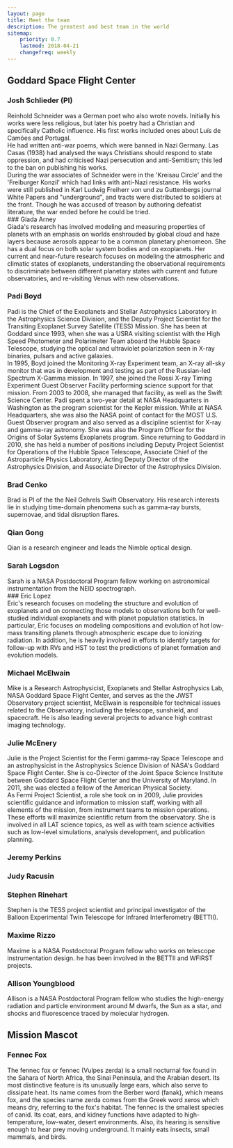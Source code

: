 ```yaml
---
layout: page
title: Meet the team
description: The greatest and best team in the world
sitemap:
    priority: 0.7
    lastmod: 2018-04-21
    changefreq: weekly
---
```

## Goddard Space Flight Center
### Josh Schlieder (PI)
<div class="box alt">
    <div class="row 50% uniform">
        <div class="9u">
            Reinhold Schneider was a German poet who also wrote novels. Initially his works were less religious, but later his poetry had a Christian and specifically Catholic influence. His first works included ones about Luís de Camões and Portugal.
            <br>
            He had written anti-war poems, which were banned in Nazi Germany. Las Casas (1938) had analysed the ways Christians should respond to state oppression, and had criticised Nazi persecution and anti-Semitism; this led to the ban on publishing his works.
            <br>
            During the war associates of Schneider were in the 'Kreisau Circle' and the 'Freiburger Konzil' which had links with anti-Nazi resistance. His works were still published in Karl Ludwig Freiherr von und zu Guttenbergs journal White Papers and "underground", and tracts were distributed to soldiers at the front. Though he was accused of treason by authoring defeatist literature, the war ended before he could be tried.
        </div>
        <div class="3u">
            <span class="image fit"><img src="{{ "/images/teamphotos/josh.jpg" | absolute_url }}" alt="" /></span>
        </div>
    </div>
</div>
### Giada Arney
<div class="box alt">
    <div class="row 50% uniform">
        <div class="9u">
            Giada's research has involved modeling and measuring properties of planets with an emphasis on worlds enshrouded by global cloud and haze layers because aerosols appear to be a common planetary phenomeon. She has a dual focus on both solar system bodies and on exoplanets. Her current and near-future research focuses on modeling the atmospheric and climatic states of exoplanets, understanding the observational requirements to discriminate between different planetary states with current and future observatories, and re-visiting Venus with new observations.
        </div>
        <div class="3u">
            <span class="image fit"><img src="{{ "/images/teamphotos/giada.jpg" | absolute_url }}" alt="" /></span>
        </div>
    </div>
</div>

### Padi Boyd
<div class="box alt">
    <div class="row 50% uniform">
        <div class="9u">
            Padi is the Chief of the Exoplanets and Stellar Astrophysics Laboratory in the Astrophysics Science Division, and the Deputy Project Scientist for the Transiting Exoplanet Survey Satellite (TESS) Mission. She has been at Goddard since 1993, when she was a USRA visiting scientist with the High Speed Photometer and Polarimeter Team aboard the Hubble Space Telescope, studying the optical and ultraviolet polarization seen in X-ray binaries, pulsars and active galaxies.
            <br>
            In 1995, Boyd joined the Monitoring X-ray Experiment team, an X-ray all-sky monitor that was in development and testing as part of the Russian-led Spectrum X-Gamma mission. In 1997, she joined the Rossi X-ray Timing Experiment Guest Observer Facility performing science support for that mission. From 2003 to 2008, she managed that facility, as well as the Swift Science Center. Padi spent a two-year detail at NASA Headquarters in Washington as the program scientist for the Kepler mission. While at NASA Headquarters, she was also the NASA point of contact for the MOST U.S. Guest Observer program and also served as a discipline scientist for X-ray and gamma-ray astronomy. She was also the Program Officer for the Origins of Solar Systems Exoplanets program. Since returning to Goddard in 2010, she has held a number of positions including Deputy Project Scientist for Operations of the Hubble Space Telescope, Associate Chief of the Astroparticle Physics Laboratory, Acting Deputy Director of the Astrophysics Division, and Associate Director of the Astrophysics Division.
        </div>
        <div class="3u">
            <span class="image fit"><img src="{{ "/images/teamphotos/padi.jpg" | absolute_url }}" alt="" /></span>
        </div>
    </div>
</div>




### Brad Cenko
<div class="box alt">
    <div class="row 50% uniform">
        <div class="9u">
            Brad is PI of the the Neil Gehrels Swift Observatory. His research interests lie in studying time-domain phenomena such as gamma-ray bursts, supernovae, and tidal disruption flares.
        </div>
    </div>
</div>

### Qian Gong
<div class="box alt">
    <div class="row 50% uniform">
        <div class="9u">
            Qian is a research engineer and leads the Nimble optical design.
        </div>
    </div>
</div>

### Sarah Logsdon
<div class="box alt">
    <div class="row 50% uniform">
        <div class="9u">
            Sarah is a NASA Postdoctoral Program fellow working on astronomical instrumentation from the NEID spectrograph.
        </div>
    </div>
</div>
### Eric Lopez
<div class="box alt">
    <div class="row 50% uniform">
        <div class="9u">
            Eric's research focuses on modeling the structure and evolution of exoplanets and on connecting those models to observations both for well-studied individual exoplanets and with planet population statistics. In particular, Eric focuses on modeling compositions and evolution of hot low-mass transiting planets through atmospheric escape due to ionizing radiation. In addition, he is heavily involved in efforts to identify targets for follow-up with RVs and HST to test the predictions of planet formation and evolution models.
        </div>
        <div class="3u">
            <span class="image fit"><img src="{{ "/images/teamphotos/eric.jpg" | absolute_url }}" alt="" /></span>
        </div>
    </div>
</div>

### Michael McElwain
<div class="box alt">
    <div class="row 50% uniform">
        <div class="9u">
            Mike is a Research Astrophysicist, Exoplanets and Stellar Astrophysics Lab, NASA Goddard Space Flight Center, and serves as the the JWST Observatory project scientist, McElwain is responsible for technical issues related to the Observatory, including the telescope, sunshield, and spacecraft. He is also leading several projects to advance high contrast imaging technology.
        </div>
        <div class="3u">
            <span class="image fit"><img src="{{ "/images/teamphotos/mike.jpg" | absolute_url }}" alt="" /></span>
        </div>
    </div>
</div>

### Julie McEnery
<div class="box alt">
    <div class="row 50% uniform">
        <div class="9u">
            Julie is the Project Scientist for the Fermi gamma-ray Space Telescope and an astrophysicist in the Astrophysics Science Division of NASA's Goddard Space Flight Center. She is co-Director of the Joint Space Science Institute between Goddard Space Flight Center and the University of Maryland. In 2011, she was elected a fellow of the American Physical Society.
            <br>
            As Fermi Project Scientist, a role she took on in 2009, Julie provides scientific guidance and information to mission staff, working with all elements of the mission, from instrument teams to mission operations. These efforts will maximize scientific return from the observatory. She is involved in all LAT science topics, as well as with team science activities such as low-level simulations, analysis development, and publication planning.
        </div>
        <div class="3u">
            <span class="image fit"><img src="{{ "/images/teamphotos/julie.jpeg" | absolute_url }}" alt="" /></span>
        </div>
    </div>
</div>

### Jeremy Perkins

### Judy Racusin

### Stephen Rinehart
<div class="box alt">
    <div class="row 50% uniform">
        <div class="9u">
            Stephen is the TESS project scientist and principal investigator of the Balloon Experimental Twin Telescope for Infrared Interferometry (BETTII). 
        </div>
    </div>
</div>

### Maxime Rizzo
<div class="box alt">
    <div class="row 50% uniform">
        <div class="9u">
            Maxime is a NASA Postdoctoral Program fellow who works on telescope instrumentation design. he has been involved in the BETTII and WFIRST projects.
        </div>
    </div>
</div>

### Allison Youngblood
<div class="box alt">
    <div class="row 50% uniform">
        <div class="9u">
            Allison is a NASA Postdoctoral Program fellow who studies the high-energy radiation and particle environment around M dwarfs, the Sun as a star, and shocks and fluorescence traced by molecular hydrogen.
        </div>
        <div class="3u">
            <span class="image fit"><img src="{{ "/images/teamphotos/allison.jpg" | absolute_url }}" alt="" /></span>
        </div>
    </div>
</div>

<!-- ## University of Maryland, Baltimore County
### Tom Barclay -->
<!-- <div class="box alt">
    <div class="row 50% uniform">
        <div class="9u">
            Tom ...
        </div>
        <div class="3u">
            <span class="image fit"><img src="{{ "/images/teamphotos/tom.jpg" | absolute_url }}" alt="" /></span>
        </div>
    </div>
</div> -->


<!-- 
## Ames Research Center
### Steve Howell -->
<!-- <div class="box alt">
    <div class="row 50% uniform">
        <div class="9u">
            Tom ...
        </div>
        <div class="3u">
            <span class="image fit"><img src="{{ "/images/teamphotos/steve.jpg" | absolute_url }}" alt="" /></span>
        </div>
    </div>
</div> -->

<!--
## Australian National University
### Brad Tucker -->
<!-- <div class="box alt">
    <div class="row 50% uniform">
        <div class="9u">
            Tom ...
        </div>
        <div class="3u">
            <span class="image fit"><img src="{{ "/images/teamphotos/bradtucker.jpg" | absolute_url }}" alt="" /></span>
        </div>
    </div>
</div> -->


## Mission Mascot
### Fennec Fox 
<div class="box alt">
    <div class="row 50% uniform">
        <div class="3u">
            <span class="image fit"><img src="{{ "/images/teamphotos/Fennec_Fox2.jpg" | absolute_url }}" alt="" /></span>
        </div>
        <div class="9u">
            The fennec fox or fennec (Vulpes zerda) is a small nocturnal fox found in the Sahara of North Africa, the Sinai Peninsula, and the Arabian desert. Its most distinctive feature is its unusually large ears, which also serve to dissipate heat. Its name comes from the Berber word (fanak), which means fox, and the species name zerda comes from the Greek word xeros which means dry, referring to the fox's habitat. The fennec is the smallest species of canid. Its coat, ears, and kidney functions have adapted to high-temperature, low-water, desert environments. Also, its hearing is sensitive enough to hear prey moving underground. It mainly eats insects, small mammals, and birds.
        </div>
    </div>
</div>


